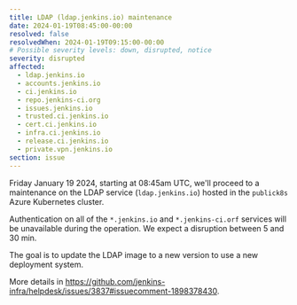 ```yaml
---
title: LDAP (ldap.jenkins.io) maintenance
date: 2024-01-19T08:45:00-00:00
resolved: false
resolvedWhen: 2024-01-19T09:15:00-00:00
# Possible severity levels: down, disrupted, notice
severity: disrupted
affected:
  - ldap.jenkins.io
  - accounts.jenkins.io
  - ci.jenkins.io
  - repo.jenkins-ci.org
  - issues.jenkins.io
  - trusted.ci.jenkins.io
  - cert.ci.jenkins.io
  - infra.ci.jenkins.io
  - release.ci.jenkins.io
  - private.vpn.jenkins.io
section: issue
---
```


Friday January 19 2024, starting at 08:45am UTC, we'll proceed to a maintenance on the LDAP service (`ldap.jenkins.io`) hosted in the `publick8s` Azure Kubernetes cluster.

Authentication on all of the `*.jenkins.io` and `*.jenkins-ci.orf` services will be unavailable during the operation.
We expect a disruption between 5 and 30 min.

The goal is to update the LDAP image to a new version to use a new deployment system.

More details in https://github.com/jenkins-infra/helpdesk/issues/3837#issuecomment-1898378430.
